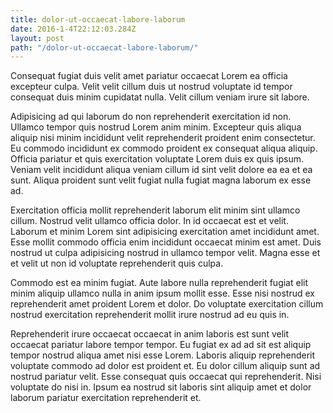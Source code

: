 ```yaml
---
title: dolor-ut-occaecat-labore-laborum
date: 2016-1-4T22:12:03.284Z
layout: post
path: "/dolor-ut-occaecat-labore-laborum/"
---
```


Consequat fugiat duis velit amet pariatur occaecat Lorem ea officia excepteur culpa. Velit velit cillum duis ut nostrud voluptate id tempor consequat duis minim cupidatat nulla. Velit cillum veniam irure sit labore.

Adipisicing ad qui laborum do non reprehenderit exercitation id non. Ullamco tempor quis nostrud Lorem anim minim. Excepteur quis aliqua aliquip nisi minim incididunt velit reprehenderit proident enim consectetur. Eu commodo incididunt ex commodo proident ex consequat aliqua aliquip. Officia pariatur et quis exercitation voluptate Lorem duis ex quis ipsum. Veniam velit incididunt aliqua veniam cillum id sint velit dolore ea ea et ea sunt. Aliqua proident sunt velit fugiat nulla fugiat magna laborum ex esse ad.

Exercitation officia mollit reprehenderit laborum elit minim sint ullamco cillum. Nostrud velit ullamco officia dolor. In id occaecat est et velit. Laborum et minim Lorem sint adipisicing exercitation amet incididunt amet. Esse mollit commodo officia enim incididunt occaecat minim est amet. Duis nostrud ut culpa adipisicing nostrud in ullamco tempor velit. Magna esse et et velit ut non id voluptate reprehenderit quis culpa.

Commodo est ea minim fugiat. Aute labore nulla reprehenderit fugiat elit minim aliquip ullamco nulla in anim ipsum mollit esse. Esse nisi nostrud ex reprehenderit amet proident Lorem et dolor. Do voluptate exercitation cillum nostrud exercitation reprehenderit mollit irure nostrud ad eu quis in.

Reprehenderit irure occaecat occaecat in anim laboris est sunt velit occaecat pariatur labore tempor tempor. Eu fugiat ex ad ad sit est aliquip tempor nostrud aliqua amet nisi esse Lorem. Laboris aliquip reprehenderit voluptate commodo ad dolor est proident et. Eu dolor cillum aliquip sunt ad nostrud pariatur velit. Esse consequat quis occaecat qui reprehenderit. Nisi voluptate do nisi in. Ipsum ea nostrud sit laboris sint aliquip amet et dolor laborum pariatur exercitation reprehenderit et.